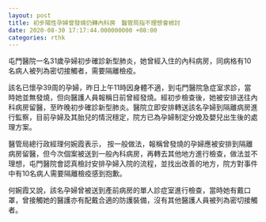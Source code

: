 ```yaml
---
layout: post
title: 初步陽性孕婦曾發燒仍轉內科房　醫管局指不理想會檢討
date: 2020-08-30 17:17:44.000000000 +08:00
categories: rthk
---
```


屯門醫院一名31歲孕婦初步確診新型肺炎，她曾經入住的內科病房，同病格有10名病人被列為密切接觸者，需要隔離檢疫。

該名已懷孕39周的孕婦，昨日上午11時因身體不適，到屯門醫院急症室求診，當時她並無發燒，但向醫護人員報稱日前曾經發燒。經初步檢查後，她被安排送往內科病房留醫，至昨晚初步確診新型肺炎。醫院立即安排轉送該名孕婦到隔離病房進行監察，目前孕婦及其胎兒的情況穩定，院方已為孕婦制定分娩及嬰兒出生後的處理方案。

醫管局總行政經理何婉霞表示， 按一般做法，報稱曾發燒的孕婦應被安排到隔離病房留醫，但今次個案被送到一般內科病房，再轉去其他地方進行檢查，做法並不理想，屯門醫院會認真檢討安排孕婦入院的流程，並找出改善的地方，院方對事件中有10名病人需要隔離檢疫感到抱歉。

何婉霞又說，該名孕婦曾被送到產前病房的單人診症室進行檢查，當時她有戴口罩，曾接觸她的醫護亦有配戴合適的防護裝備，沒有其他醫護人員被列為密切接觸者。
